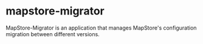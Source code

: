 mapstore-migrator
=================

MapStore-Migrator is an application that manages MapStore's configuration migration between different versions.

